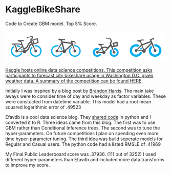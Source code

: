 # KaggleBikeShare
Code to Create GBM model. Top 5% Score.

<a href="https://www.kaggle.com/c/bike-sharing-demand" rel="some text">![alt tag](https://github.com/frutoper/KaggleBikeShare/blob/master/bikes.png)

Kaggle hosts online data science competitions.  This competition asks participants to forecast city bikeshare usage in Washington D.C. given weather data. A summary of the competition can be found [HERE](https://www.kaggle.com/c/bike-sharing-demand).

Initially I was inspired by a blog post by [Brandon Harris](http://brandonharris.io/kaggle-bike-sharing/).
The main take aways were to consider time of day and weekday as factor variables.  These were constucted from datetime variable.
This model had a root mean squared logarithmic error of .49523

Efavdb is a cool data science blog.  They [shared code](http://efavdb.com/bike-share-forecasting/) in python and I converted it to R.  Three ideas came from this blog.  The first was to use GBM rather than Conditional Inference trees.  The second was to tune the hyper-parameters.  On future competitions I plan on spending even more time hyper-parameter tuning. The third idea was build seperate models for Regular and Casual users.
The python code had a listed RMSLE of .41969

My Final Public Leaderboard score was .37936. (111 out of 3252)
I used different hyper-parameters than Efavdb and included more data transforms to improve my score.
